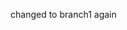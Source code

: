 <!-- this is the main branch -->
<!-- this is branch1 -->
<!-- this is branch2 -->
changed to branch1 again